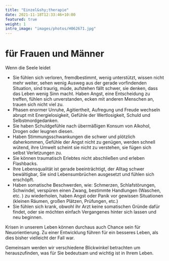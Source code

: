 ```yaml
---
title: "Einzel&shy;therapie"
date: 2021-11-18T12:33:46+10:00
featured: true
weight: 1
intro_image: "images/photos/H062671.jpg"
---
```

# für Frauen und Männer

Wenn die Seele leidet

* Sie fühlen sich verloren, fremdbestimmt, wenig unterstützt, wissen nicht mehr weiter, sehen wenig Ausweg aus der gerade vorfindenden Situation, sind traurig, müde, aufstehen fällt schwer, sie denken, dass das Leben wenig Sinn macht. Haben Angst, eine Entscheidung zu treffen, fühlen sich unverstanden, ecken mit anderen Menschen an, trauen sich nicht viel zu.
* Phasen enormer Unruhe, Agitiertheit, Aufregung und Freude wechseln abrupt mit Energielosigkeit, Gefühle der Wertlosigkeit, Schuld und Selbstmordgedanken.
* Sie haben Schuldgefühle nach übermäßigen Konsum von Alkohol, Drogen oder leugnen diesen.
* Haben Stimmungsschwankungen die schwer und plötzlich daherkommen, Gefühle der Angst nicht zu genügen, werden schnell wütend, ihre Umwelt scheint sie nicht zu verstehen, sie fügen sich selbst Verletzungen zu.
* Sie können traumatisch Erlebtes nicht abschließen und erleben Flashbacks.
* Ihre Lebensqualität ist gerade beeinträchtigt, der Alltag schwer bewältigbar, Sie sind Lebensumbrüchen ausgesetzt und fühlen sich erschöpft.
* Haben somatische Beschwerden, wie:  Schmerzen, Schlafstörungen, Schwindel, verspüren einen Zwang, bestimmte Handlungen (Waschen, etc. ) zu wiederholen, haben Angst oder Panik vor gewissen Situationen (kleinen Räumen,  großen Plätzen, Prüfungen, etc.)
* Sie fühlen sich krank, obwohl ihr Arzt keine somatischen Gründe dafür findet, oder sie möchten einfach Vergangenes hinter sich lassen und neu beginnen.

Krisen in unserem Leben können durchaus auch Chance sein für
Neuorientierung.
Zu einer Entwicklung führen für ein besseres Leben, als dies bisher vielleicht
der Fall war.

Gemeinsam werden wir verschiedene Blickwinkel betrachten um
herauszufinden, was für Sie bedeutsam und wichtig ist in Ihrem Leben.